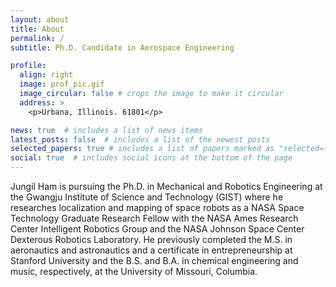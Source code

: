 ```yaml
---
layout: about
title: About
permalink: /
subtitle: Ph.D. Candidate in Aerospace Engineering

profile:
  align: right
  image: prof_pic.gif
  image_circular: false # crops the image to make it circular
  address: >
    <p>Urbana, Illinois. 61801</p>

news: true  # includes a list of news items
latest_posts: false  # includes a list of the newest posts
selected_papers: true # includes a list of papers marked as "selected={true}"
social: true  # includes social icons at the bottom of the page
---
```


Jungil Ham is pursuing the Ph.D. in Mechanical and Robotics Engineering at the Gwangju Institute of Science and Technology (GIST) where he researches localization and mapping of space robots as a NASA Space Technology Graduate Research Fellow with the NASA Ames Research Center Intelligent Robotics Group and the NASA Johnson Space Center Dexterous Robotics Laboratory. He previously completed the M.S. in aeronautics and astronautics and a certificate in entrepreneurship at Stanford University and the B.S. and B.A. in chemical engineering and music, respectively, at the University of Missouri, Columbia.
